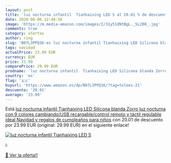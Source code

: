 ```yaml
---
layout: post
title: 'luz nocturna infantil  Tianhaixing LED S al 20.01 % de descuento'
date: 2020-06-06 12:48:50
image: 'https://m.media-amazon.com/images/I/31y51dNtBgL._SL200_.jpg'
comments: true
category: ofertas
author: ring
slug: 'B07L3PPQ1K-es luz nocturna infantil Tianhaixing LED Silicona blanda...'
tags: navidad
actualPrice: 23.99 EUR
currency: EUR
price: 23.99
comparePrice: 29.99 EUR
prodname: 'luz nocturna infantil  Tianhaixing LED Silicona blanda Zorro luz nocturna con 9 colores cambiando/USB recargable/control remoto y táctil regulable  ideal Navidad y regalos de cumpleaños para niños'
country: 'es'
flag: '🇪🇸'
buyurl: 'https://www.amazon.es/dp/B07L3PPQ1K/?tag=tolees-21'
descuento: '20.01'
average: '23.99'
---
```


Está [luz nocturna infantil  Tianhaixing LED Silicona blanda Zorro luz nocturna con 9 colores cambiando/USB recargable/control remoto y táctil regulable  ideal Navidad y regalos de cumpleaños para niños](https://www.amazon.es/dp/B07L3PPQ1K/?tag=tolees-21) con 20.01 de descuento por 23.99 EUR (original: 29.99 EUR) en el siguiente enlace!

[![luz nocturna infantil  Tianhaixing LED S](https://m.media-amazon.com/images/I/31y51dNtBgL._SL200_.jpg)](https://www.amazon.es/dp/B07L3PPQ1K/?tag=tolees-21)

ℹ️:


[🛒 Ver la oferta!!](https://www.amazon.es/dp/B07L3PPQ1K/?tag=tolees-21)
